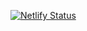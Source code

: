 [![Netlify Status](https://api.netlify.com/api/v1/badges/a9dc05f8-6293-45f3-883d-ec53a29bc605/deploy-status)](https://app.netlify.com/sites/musing-boyd-8b4cbb/deploys)
